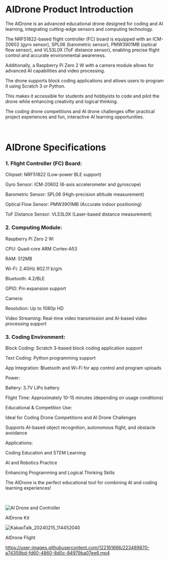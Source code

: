 # AIDrone Product Introduction

The AIDrone is an advanced educational drone designed for coding and AI learning, integrating cutting-edge sensors and computing technology.

The NRF51822-based flight controller (FC) board is equipped with an ICM-20602 (gyro sensor), SPL06 (barometric sensor), PMW3901MB (optical flow sensor), and VL53L0X (ToF distance sensor), enabling precise flight control and accurate environmental awareness. 

Additionally, a Raspberry Pi Zero 2 W with a camera module allows for advanced AI capabilities and video processing.

The drone supports block coding applications and allows users to program it using Scratch 3 or Python. 

This makes it accessible for students and hobbyists to code and pilot the drone while enhancing creativity and logical thinking.

The coding drone competitions and AI drone challenges offer practical project experiences and fun, interactive AI learning opportunities.

<br/>

# AIDrone Specifications

### 1. Flight Controller (FC) Board:

Chipset: NRF51822 (Low-power BLE support)

Gyro Sensor: ICM-20602 (6-axis accelerometer and gyroscope)

Barometric Sensor: SPL06 (High-precision altitude measurement)

Optical Flow Sensor: PMW3901MB (Accurate indoor positioning)

ToF Distance Sensor: VL53L0X (Laser-based distance measurement)

### 2. Computing Module:

Raspberry Pi Zero 2 W:

CPU: Quad-core ARM Cortex-A53

RAM: 512MB

Wi-Fi: 2.4GHz 802.11 b/g/n

Bluetooth: 4.2/BLE

GPIO: Pin expansion support

Camera:

Resolution: Up to 1080p HD

Video Streaming: Real-time video transmission and AI-based video processing support

### 3. Coding Environment:

Block Coding: Scratch 3-based block coding application support

Text Coding: Python programming support

App Integration: Bluetooth and Wi-Fi for app control and program uploads

Power:

Battery: 3.7V LiPo battery

Flight Time: Approximately 10-15 minutes (depending on usage conditions)

Educational & Competition Use:

Ideal for Coding Drone Competitions and AI Drone Challenges

Supports AI-based object recognition, autonomous flight, and obstacle avoidance

Applications:

Coding Education and STEM Learning

AI and Robotics Practice

Enhancing Programming and Logical Thinking Skills

The AIDrone is the perfect educational tool for combining AI and coding learning experiences!

<br/>

![AI Drone and Controller](https://github.com/irbrain/AIDrone/assets/122161666/f4d34586-f199-49d7-bcbd-c92e747c3076)




AIDrone Kit  



![KakaoTalk_20240215_114452040](https://github.com/irbrain/AIDrone/assets/122161666/1fc8f2e6-3464-4eae-9aa3-c57d472837df)




AIDrone Flight 




https://user-images.githubusercontent.com/122161666/223489870-a74359bd-fd60-4860-8d0c-84979ba07ee6.mp4


